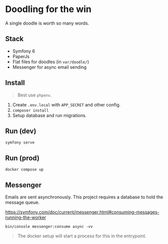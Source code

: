 
# Doodling for the win

A single doodle is worth so many words.


## Stack

- Symfony 6
- PaperJs
- Flat files for doodles (in `var/doodle/`)
- Messenger for async email sending


## Install

> Best use `phpenv`.

1. Create `.env.local` with `APP_SECRET` and other config.
2. `composer install`
3. Setup database and run migrations.

## Run (dev)

    symfony serve


## Run (prod)

    docker compose up


## Messenger

Emails are sent asynchronously.
This project requires a database to hold the message queue.

https://symfony.com/doc/current/messenger.html#consuming-messages-running-the-worker

    bin/console messenger:consume async -vv

> The docker setup will start a process for this in the entrypoint.
